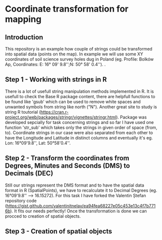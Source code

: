 # Coordinate transformation for mapping

## Introduction

This repository is an example how couple of strings could be transformed into spatial data (points on the map). In example we will use some XY coordinates of soil science survey holes dug in Poland (eg. Profile: Bolków Ap, Coordinates: E: 16° 09' 9.8'';N: 50° 58' 0.4''). 
.   

## Step 1 - Working with strings in R

There is a lot of usefull string manipulation methods implemented in R. It is usefull to check the Base R package content, there are helpfull functions to be found like 'gsub' which can be used to remove white spaces and unwanted symbols from string like north ("N"). Another great site to study is string R toutorial (https://cran.r-project.org/web/packages/stringr/vignettes/stringr.html). Package was developed sepcially for task concerning strings and so far I have used one function 'str_sub' which takes only the strings in given order of space (from, to). Coordinate strings in our case were also separated from each other to have the Longitude and Latitude in distinct columns and eventually it's eg. Lon: 16°09'9.8'', Lat: 50°58'0.4''.

## Step 2 - Transform the coordinates from Degrees, Minutes and Seconds (DMS) to Decimals (DEC)

Still our strings represent the DMS format and to have the spatial data format in R (SpatialPoints), we have to recalculate it to Decimal Degrees (eg. 16°09'9.8'' --> 16.15272). For this task I have forked the Valentin Ștefan repository code (https://gist.github.com/valentinitnelav/ea94fea68227e05c453e13c4f7b7716b). It fits our needs perfectly! Once the transformation is done we can procced to creation of spatial objects.

## Step 3 - Creation of spatial objects

